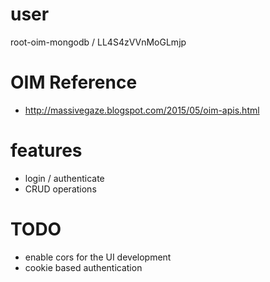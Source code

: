 # user

root-oim-mongodb / LL4S4zVVnMoGLmjp

# OIM Reference

- http://massivegaze.blogspot.com/2015/05/oim-apis.html

# features

- login / authenticate
- CRUD operations

# TODO

- enable cors for the UI development
- cookie based authentication
